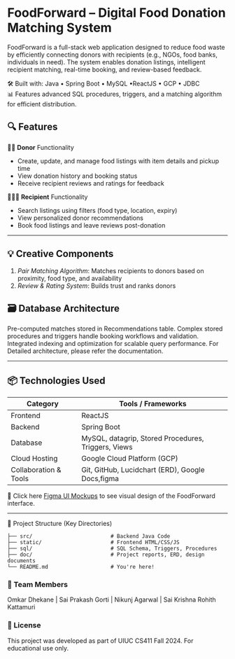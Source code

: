 # FoodForward – Digital Food Donation Matching System 

FoodForward is a full-stack web application designed to reduce food waste by efficiently connecting donors with recipients (e.g., NGOs, food banks, individuals in need). The system enables donation listings, intelligent recipient matching, real-time booking, and review-based feedback.

🛠️ Built with: Java • Spring Boot • MySQL •ReactJS • GCP • JDBC <br>
📊 Features advanced SQL procedures, triggers, and a matching algorithm for efficient distribution. 

## 🔍 Features
🧑‍💼 **Donor** Functionality <br>
- Create, update, and manage food listings with item details and pickup time
- View donation history and booking status
- Receive recipient reviews and ratings for feedback
  
🧑‍🤝‍🧑 **Recipient** Functionality<br>
- Search listings using filters (food type, location, expiry)
- View personalized donor recommendations
- Book food listings and leave reviews post-donation

---

## 💡 Creative Components <br>
1) *Pair Matching Algorithm*: Matches recipients to donors based on proximity, food type, and availability
2) *Review & Rating System*: Builds trust and ranks donors

## 🗃️ Database Architecture
Pre-computed matches stored in Recommendations table. Complex stored procedures and triggers handle booking workflows and validation. Integrated indexing and optimization for scalable query performance. For Detailed architecture, please refer the documentation.


---


## 📦 Technologies Used
| **Category**           | **Tools / Frameworks**                                   |
|------------------------|----------------------------------------------------------|
| Frontend               | ReactJS                                                  |
| Backend                | Spring Boot                                              |
| Database               | MySQL, datagrip, Stored Procedures, Triggers, Views      |
| Cloud Hosting          | Google Cloud Platform (GCP)                              |
| Collaboration & Tools  | Git, GitHub, Lucidchart (ERD), Google Docs,figma         |

🎨 Click here [Figma UI Mockups](https://www.figma.com/design/2AhkN4Ovsx88BsdG6vEbyD/Food-Donation-Matching?node-id=0-1&t=KAeXTQLaaxAl9X15-1) to see visual design of the FoodForward interface.


---


📁 Project Structure (Key Directories)
```
├── src/                         # Backend Java Code
├── static/                      # Frontend HTML/CSS/JS
├── sql/                         # SQL Schema, Triggers, Procedures
├── doc/                         # Project reports, ERD, design documents
└── README.md                    # You're here!
```


### 👥 Team Members
Omkar Dhekane | Sai Prakash Gorti | Nikunj Agarwal | Sai Krishna Rohith Kattamuri

### 📜 License
This project was developed as part of UIUC CS411 Fall 2024. For educational use only.




